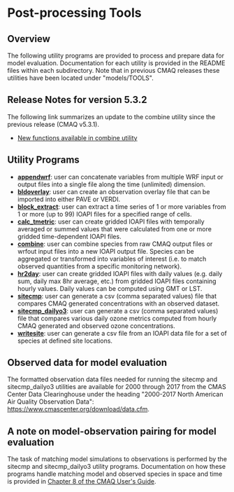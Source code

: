 Post-processing Tools
========

## Overview
The following utility programs are provided to process and prepare data for model evaluation.  Documentation for each utility is provided in the README files within each subdirectory.  Note that in previous CMAQ releases these utilities have been located under "models/TOOLS".

## Release Notes for version 5.3.2
The following link summarizes an update to the combine utility since the previous release (CMAQ v5.3.1).
* [New functions available in combine utility](../DOCS/Release_Notes/CMAQv5.3.2_add_ERF_and_SIGN_to_COMBINEs_grid_cell_functions.md)

## Utility Programs
* **[appendwrf](appendwrf/README.md)**:  user can concatenate variables from multiple WRF input or output files into a single file along the time (unlimited) dimension.
* **[bldoverlay](bldoverlay/README.md)**:  user can create an observation overlay file that can be imported into either PAVE or VERDI.
* **[block_extract](block_extract/README.md)**: user can extract a time series of 1 or more variables from 1 or more (up to 99) IOAPI files for a specified range of cells.
* **[calc_tmetric](calc_tmetric/README.md)**: user can create gridded IOAPI files with temporally averaged or summed values that were calculated from one or more gridded time-dependent IOAPI files.
* **[combine](combine/README.md)**: user can combine species from raw CMAQ output files or wrfout input files into a new IOAPI output file.  Species can  be aggregated or transformed into variables of interest (i.e. to match observed quantities from a specific monitoring network).
* **[hr2day](hr2day/README.md)**: user can create gridded IOAPI files with daily values (e.g. daily sum, daily max 8hr average, etc.) from gridded IOAPI files containing hourly values.  Daily values can be computed using GMT or LST.
* **[sitecmp](sitecmp/README.md)**: user can generate a csv (comma separated values) file that compares CMAQ generated concentrations with an observed dataset.
* **[sitecmp_dailyo3](sitecmp_dailyo3/README.md)**: user can generate a csv (comma separated values) file that compares various daily ozone metrics computed from hourly CMAQ generated and observed ozone concentrations.
* **[writesite](writesite/README.md)**: user can generate a csv file from an IOAPI data file for a set of species at defined site locations.

## Observed data for model evaluation
The formatted observation data files needed for running the sitecmp and sitecmp_dailyo3 utilities are available for 2000 through 2017 from the CMAS Center Data Clearinghouse under the heading "2000-2017 North American Air Quality Observation Data": https://www.cmascenter.org/download/data.cfm.

## A note on model-observation pairing for model evaluation
The task of matching model simulations to observations is performed by the sitecmp and sitecmp_dailyo3 utility programs. Documentation on how these programs handle matching model and observed species in space and time is provided in [Chapter 8 of the CMAQ User's Guide](../DOCS/Users_Guide/CMAQ_UG_ch08_analysis_tools.md).

